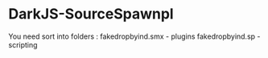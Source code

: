 # DarkJS-SourceSpawnpl
You need sort into folders : fakedropbyind.smx - plugins
fakedropbyind.sp - scripting
